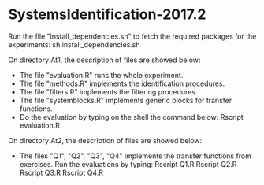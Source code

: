 # SystemsIdentification-2017.2

Run the file "install_dependencies.sh" to fetch the required packages for the experiments:
	sh install_dependencies.sh

On directory At1, the description of files are showed below:
- The file "evaluation.R" runs the whole experiment. 
- The file "methods.R" implements the identification procedures.
- The file "filters.R" implements the filtering procedures.
- The file "systemblocks.R" implements generic blocks for transfer functions.
- Do the evaluation by typing on the shell the command below:
	Rscript evaluation.R

On directory At2, the description of files are showed below:
- The files "Q1", "Q2", "Q3", "Q4" implements the transfer functions from exercises. Run the evaluations by typing:
	Rscript Q1.R
	Rscript Q2.R
	Rscript Q3.R
	Rscript Q4.R

